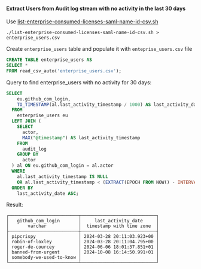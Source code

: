 #### Extract Users from Audit log stream with no activity in the last 30 days

Use [list-enterprise-consumed-licenses-saml-name-id-csv.sh](https://github.com/gm3dmo/the-power/blob/main/list-enterprise-consumed-licenses-saml-name-id-csv.sh)

```
./list-enterprise-consumed-licenses-saml-name-id-csv.sh > enterprise_users.csv
```

Create `enterprise_users` table and populate it with `enteprise_users.csv` file

```sql
CREATE TABLE enterprise_users AS
SELECT *
FROM read_csv_auto('enterprise_users.csv');
```

Query to find enterprise_users with no activity for 30 days:

```sql
SELECT
    eu.github_com_login,
    TO_TIMESTAMP(al.last_activity_timestamp / 1000) AS last_activity_date
  FROM
    enterprise_users eu
  LEFT JOIN (
    SELECT
      actor,
      MAX("@timestamp") AS last_activity_timestamp
    FROM
      audit_log
    GROUP BY
      actor
  ) al ON eu.github_com_login = al.actor
  WHERE
    al.last_activity_timestamp IS NULL
    OR al.last_activity_timestamp < (EXTRACT(EPOCH FROM NOW() - INTERVAL '30' DAY) * 1000)
  ORDER BY
    last_activity_date ASC;
```

Result:

```
┌──────────────────────────┬────────────────────────────┐
│   github_com_login       │     last_activity_date     │
│       varchar            │  timestamp with time zone  │
├──────────────────────────┼────────────────────────────┤
│ pipcrispy                │ 2024-03-28 20:11:03.923+00 │
│ robin-of-loxley          │ 2024-03-28 20:11:04.795+00 │
│ roger-de-courcey         │ 2024-06-06 18:01:37.851+01 │
│ banned-from-urgent       │ 2024-10-08 16:14:50.991+01 │
│ somebody-we-used-to-know │                            │
└──────────────────────────┴────────────────────────────┘
```
